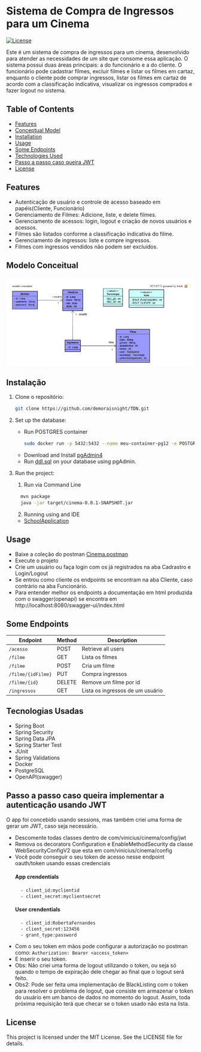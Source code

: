 # Sistema de Compra de Ingressos para um Cinema

[![License](https://img.shields.io/badge/License-MIT-blue.svg)](https://opensource.org/licenses/MIT)

Este é um sistema de compra de ingressos para um cinema, desenvolvido para atender as necessidades de um site que consome essa aplicação. O sistema possui duas áreas principais: a do funcionário e a do cliente. O funcionário pode cadastrar filmes, excluir filmes e listar os filmes em cartaz, enquanto o cliente pode comprar ingressos, listar os filmes em cartaz de acordo com a classificação indicativa, visualizar os ingressos comprados e fazer logout no sistema.
## Table of Contents

- [Features](#features)
- [Conceptual Model](#modelo-conceitual)
- [Installation](#instalação)
- [Usage](#usage)
- [Some Endpoints](#some-endpoints)
- [Technologies Used](#tecnologias-usadas)
- [Passo a passo caso queira JWT](#passo-a-passo-caso-queira-implementar-a-autenticação-usando-jwt)
- [License](#license)

## Features

- Autenticação de usuário e controle de acesso baseado em papéis(Cliente, Funcionário)
- Gerenciamento de Filmes: Adicione, liste, e delete filmes.
- Gerenciamento de acessos: login, logout e criação de novos usuários e acessos.
- Filmes são listados conforme a classificação indicativa do filme.
- Gerenciamento de ingressos: liste e compre ingressos.
- Filmes com ingressos vendidos não podem ser excluídos.

## Modelo Conceitual

![Conceptual Model](Spring/cinema/cinemaProject.png)

## Instalação

1. Clone o repositório:

   ```bash
   git clone https://github.com/demoraisnight/TDN.git

2. Set up the database:
    - Run POSTGRES container
        ```bash
        sudo docker run -p 5432:5432 --name meu-container-pg12 -e POSTGRES_PASSWORD=1234567 -e POSTGRES_DB=minha_base_2 postgres:12-alpine
    - Download and Install [pgAdmin4](https://www.pgadmin.org/download/pgadmin-4-apt/)
    - Run [ddl.sql](Spring/cinema/ddl.sql) on your database using pgAdmin.
3. Run the project:
    1. Run via Command Line
    ```bash
      mvn package
      java -jar target/cinema-0.0.1-SNAPSHOT.jar
    ```
    2. Running using and IDE
    - [SchoolApplication](Spring/cinema/src/main/java/com/vinicius/cinema/CinemaApplication.java)
## Usage
- Baixe a coleção do postman [Cinema.postman](Spring/cinema/Cinema.postman_collection.json)
- Execute o projeto
- Crie um usuário ou faça login com os já registrados na aba Cadrastro e Login/Logout
- Se entrou como cliente os endpoints se encontram na aba Cliente, caso contrário na aba Funcionário.
- Para entender melhor os endpoints a documentação em html produzida com o swagger(openapi) se encontra em http://localhost:8080/swagger-ui/index.html

## Some Endpoints
| Endpoint           | Method | Description                      |
|--------------------|--------|----------------------------------|
| `/acesso`          | POST   | Retrieve all users               |                                                                                             |
| `/filme`           | GET    | Lista os filmes                  |                                                                                            |  
| `/filme`           | POST   | Cria um filme                    | 
| `/filme/{idFilme}` | PUT    | Compra ingressos                 | 
| `/filme/{id}`      | DELETE | Remove um filme por id           |                                                                                        |
| `/ingressos`       | GET    | Lista os ingressos de um usuário |                                                                                             |


## Tecnologias Usadas
- Spring Boot
- Spring Security
- Spring Data JPA
- Spring Starter Test
- JUnit
- Spring Validations
- Docker
- PostgreSQL
- OpenAPI(swagger)


## Passo a passo caso queira implementar a autenticação usando JWT
O app foi concebido usando sessions, mas também criei uma forma de gerar um JWT, caso seja necessário.
- Descomente todas classes dentro de com/vinicius/cinema/config/jwt
- Remova os decorators Configuration e EnableMethodSecurity da classe WebSecurityConfigV2 que esta em com/vinicius/cinema/config
- Você pode conseguir o seu token de acesso nesse endpoint oauth/token usando essas credenciais
  #### App crendentials
        - client_id:myclientid
        - client_secret:myclientsecret
  #### User crendentials
        - client_id:RobertaFernandes
        - client_secret:123456
        - grant_type:password
- Com o seu token em mãos pode configurar a autorização no postman como:
`Authorization: Bearer <access_token>`
- E inserir o seu token.
- Obs: Não criei uma forma de logout utilizando o token, ou seja só quando o tempo de expiração dele chegar ao final que o logout será feito.
- Obs2: Pode ser feita uma implementação de BlackListing com o token para resolver o problema de logout, que consiste em armazenar o token do usuário em um banco de dados no momento do logout. Assim, toda próxima requisição terá que checar se o token usado não esta na lista. 
## License
This project is licensed under the MIT License. See the LICENSE file for details.